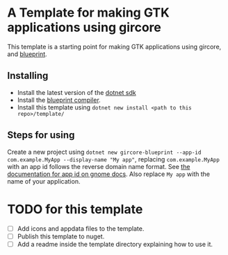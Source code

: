 # A Template for making GTK applications using gircore

This template is a starting point for making GTK applications using gircore,
and [blueprint](https://jwestman.pages.gitlab.gnome.org/blueprint-compiler/index.html).

## Installing

- Install the latest version of the [dotnet sdk](https://dotnet.microsoft.com/en-us/download)
- Install the [blueprint compiler](https://jwestman.pages.gitlab.gnome.org/blueprint-compiler/index.html).
- Install this template using `dotnet new install <path to this repo>/template/`


## Steps for using

Create a new project using `dotnet new gircore-blueprint --app-id com.example.MyApp --display-name "My app"`, replacing `com.example.MyApp` with an app id follows the reverse domain name format. See [the documentation for app id on gnome docs](https://developer.gnome.org/documentation/tutorials/application-id.html). Also replace `My app` with the name of your application.



# TODO for this template

- [ ] Add icons and appdata files to the template.
- [ ] Publish this template to nuget.
- [ ] Add a readme inside the template directory explaining how to use it.
